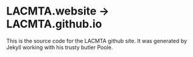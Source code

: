 # LACMTA.website -> LACMTA.github.io

This is the source code for the LACMTA github site. It was generated by Jekyll working with his trusty butler Poole. 
